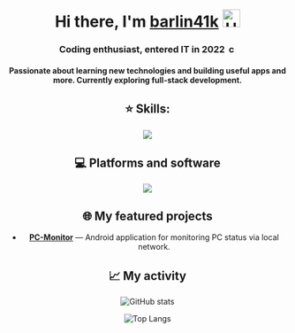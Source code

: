 <h1 align="center">
  Hi there, I'm <a href="https://github.com/barlin41k" target="_blank">barlin41k</a>
  <img src="https://github.com/blackcater/blackcater/raw/main/images/Hi.gif" height="32" alt="Hi" />
</h1>

<h3 align="center">
  Coding enthusiast, entered IT in 2022
  <img src="https://gifdb.com/images/high/coding-animated-laptop-flow-stream-ja04010rm5o68zfk.gif" height="16" alt="coding gif" />
</h3>

<h4 align="center">
  Passionate about learning new technologies and building useful apps and more. Currently exploring full-stack development.
</h4>

<h2 align="center">⭐ Skills:</h2>

<p align="center">
    <a href="https://skill-icons-builder.vercel.app/">
      <img src="https://skillicons.dev/icons?i=py,nodejs,typescript,flask,react,java,kotlin,cpp,cs&perline=10" />
    </a>
</p>

<h2 align="center">💻 Platforms and software</h2>
<p align="center">
  <a href="https://skill-icons-builder.vercel.app/">
    <img src="https://skillicons.dev/icons?i=windows,linux,androidstudio,idea,vscode,visualstudio,github,bash,powershell&perline=10" />
  </a>
</p>

<h2 align="center">🌐 My featured projects</h2>
<ul>
  <li align="center">
    <a href="https://github.com/barlin41k/PC-Monitor" target="_blank"><b>PC-Monitor</b></a> — Android application for monitoring PC status via local network.
  </li>
</ul>

<h2 align="center">📈 My activity</h3>
<p align="center">
  <img src="https://github-readme-stats.vercel.app/api?username=barlin41k&show_icons=true&theme=dark" alt="GitHub stats"/>
</p>
<p align="center">
  <img src="https://github-readme-stats.vercel.app/api/top-langs/?username=barlin41k&layout=compact&theme=dark&cache_seconds=3600" alt="Top Langs"/>
</p>
